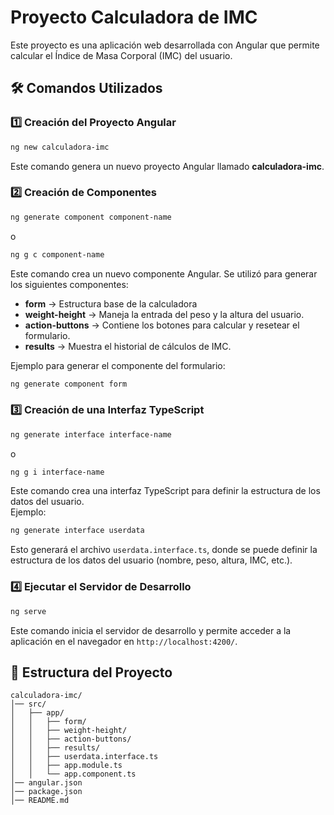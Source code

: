 # Proyecto Calculadora de IMC

Este proyecto es una aplicación web desarrollada con Angular que permite calcular el Índice de Masa Corporal (IMC) del usuario.


## 🛠️ Comandos Utilizados

### 1️⃣ Creación del Proyecto Angular
```sh
ng new calculadora-imc
```
Este comando genera un nuevo proyecto Angular llamado **calculadora-imc**.

### 2️⃣ Creación de Componentes
```sh
ng generate component component-name
```
o  
```sh
ng g c component-name
```
Este comando crea un nuevo componente Angular. Se utilizó para generar los siguientes componentes:
- **form** → Estructura base de la calculadora
- **weight-height** → Maneja la entrada del peso y la altura del usuario.
- **action-buttons** → Contiene los botones para calcular y resetear el formulario.
- **results** → Muestra el historial de cálculos de IMC.

Ejemplo para generar el componente del formulario:
```sh
ng generate component form
```

### 3️⃣ Creación de una Interfaz TypeScript
```sh
ng generate interface interface-name
```
o  
```sh
ng g i interface-name
```
Este comando crea una interfaz TypeScript para definir la estructura de los datos del usuario.  
Ejemplo:
```sh
ng generate interface userdata
```
Esto generará el archivo `userdata.interface.ts`, donde se puede definir la estructura de los datos del usuario (nombre, peso, altura, IMC, etc.).

### 4️⃣ Ejecutar el Servidor de Desarrollo
```sh
ng serve
```
Este comando inicia el servidor de desarrollo y permite acceder a la aplicación en el navegador en `http://localhost:4200/`.

## 📂 Estructura del Proyecto
```
calculadora-imc/
│── src/
│   ├── app/
│   │   ├── form/
│   │   ├── weight-height/
│   │   ├── action-buttons/
│   │   ├── results/
│   │   ├── userdata.interface.ts
│   │   ├── app.module.ts
│   │   └── app.component.ts
│── angular.json
│── package.json
│── README.md
```

